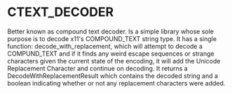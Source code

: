 # CTEXT_DECODER

Better known as compound text decoder. Is a simple library whose sole purpose is to decode x11's COMPOUND_TEXT string type. 
It has a single function: decode_with_replacement, which will attempt to decode a COMPUND_TEXT and if it finds any weird escape sequences or 
strange characters given the current state of the encoding, it will add the Unicode Replacement Character and continue on decoding. It
returns a DecodeWithReplacementResult which contains the decoded string and a boolean indicating whether or not any replacement characters were added.
